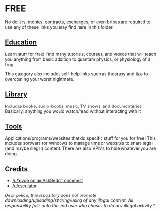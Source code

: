 # FREE

No dollars, monies, contracts, exchanges, or even bribes are required to use any of these links you may find here in this folder.

## [Education](education.md)

Learn stuff for free! Find many tutorials, courses, and videos that will teach you anything from basic addition to quantam physics, or physiology of a frog.

This category also includes self-help links such as thearapy and tips to overcoming your worst nightmare.

## [Library](library.md)

Includes books, audio-books, music, TV shows, and documentaries. Basically, anything you would watch/read without interacting with it.

## [Tools](tools.md)

Applications/programs/websites that do specific stuff for you for free! This includes software for Windows to manage time or websites to share legal (and maybe illegal) content. There are also VPN's to hide whatever you are doing.


## Credits

* [/u/Yivoe on an AskReddit comment](https://www.reddit.com/r/AskReddit/comments/2yw771/what_free_things_on_the_internet_should_everyone/cpdiimu)
* [/u/osculator](https://docs.google.com/document/d/17FgH3z88UFYUscw4CHkStbz8FC-e6x1v5X9Hjo9b6eo/pub)

*Dear police, this repository does not promote downloading/uploading/sharing/using of any illegal content. All responsbility falls onto the end user who choses to do any illegal activity.**
